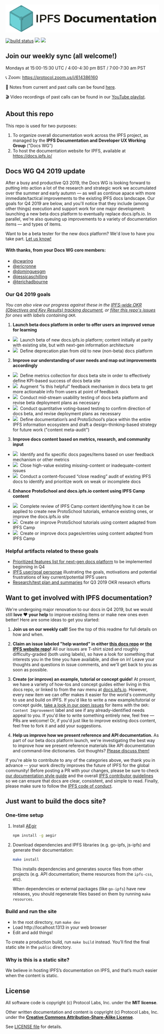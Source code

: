 ![IPFS Documentation](ipfs-docs-header.png "IPFS Documentation")

[![build status](https://img.shields.io/circleci/project/github/ipfs/docs/master.svg?style=flat-square)](https://circleci.com/gh/ipfs/docs)
[![](https://img.shields.io/badge/made%20by-Protocol%20Labs-blue.svg?style=flat-square)](https://protocol.ai/)
[![](https://img.shields.io/badge/project-IPFS-blue.svg?style=flat-square)](http://ipfs.io/)

## Join our weekly sync (all welcome!)
Mondays at 15:00-15:30 UTC / 4:00-4:30 pm BST / 7:00-7:30 am PST

📞 Zoom: https://protocol.zoom.us/j/614386160

 :orange_book: Notes from current and past calls can be found [here](https://www.google.com/url?q=https://docs.google.com/document/d/1EOD-pJi4GvRmGi9HHocgVV8uVHMFIZlyVgJDkvC3DQ4/edit&sa=D&ust=1563045367944000&usg=AOvVaw1PXuFUmNdcfz8M0oJjv1dP).
 
 🎬 Video recordings of past calls can be found in our [YouTube playlist](https://www.youtube.com/playlist?list=PLuhRWgmPaHtRnfsVYI2LbVS03BRX7TcXq).

## About this repo

This repo is used for two purposes:

1. To organize overall documentation work across the IPFS project, as managed by the **IPFS Documentation and Developer UX Working Group** ("Docs WG")
2. To host the documentation website for IPFS, available at https://docs.ipfs.io/

## Docs WG Q4 2019 update

After a busy and productive Q3 2019, the Docs WG is looking forward to putting into action a lot of the research and strategic work we accumulated over the summer and early autumn — as well as continue apace with more immediate/tactical improvements to the existing IPFS docs landscape. Our goals for Q4 2019 are below, and you'll notice that they include (among other things) execution and support work for one major development: launching a new beta docs platform to eventually replace docs.ipfs.io. In parallel, we're also queuing up improvements to a variety of documentation items — and types of items.

Want to be a beta tester for the new docs platform? We'd love to have you take part. [Let us know!](https://docs.google.com/forms/d/1LVaD1B2uyW6Ff0jfU_iQ5mCeyQcHfyQO6BDD99XAgK0)

#### With thanks, from your Docs WG core members:
- [@cwaring](https://github.com/cwaring)
- [@ericronne](https://github.com/ericronne)
- [@dominguesgm](https://github.com/dominguesgm)
- [@jessicaschilling](https://github.com/jessicaschilling)
- [@terichadbourne](https://github.com/terichadbourne)

### Our Q4 2019 goals
*You can also view our progress against these in the [IPFS-wide OKR (Objectives and Key Results) tracking document](https://docs.google.com/spreadsheets/d/1VeyiLvBdX_PrP394kU_lwkQZxfNwqMVX1f7K4ursSPM/edit#gid=1841105909), or [filter this repo's issues](https://github.com/ipfs/docs/issues) for ones with labels containing `OKR`.*

1. **Launch beta docs platform in order to offer users an improved venue for learning**
- <img src="https://img.shields.io/static/v1?label=Priority&message=P0&color=red">&nbsp;&nbsp;Launch beta of new docs.ipfs.io platform; content initially at parity with existing site, but with next-gen information architecture 
- <img src="https://img.shields.io/static/v1?label=Priority&message=P2&color=yellow">&nbsp;&nbsp;Define deprecation plan from old to new (non-beta) docs platform

2. **Improve our understanding of user needs and map out improvements accordingly**	
- <img src="https://img.shields.io/static/v1?label=Priority&message=P0&color=red">&nbsp;&nbsp;Define metrics collection for docs beta site in order to effectively define KPI-based success of docs beta site
- <img src="https://img.shields.io/static/v1?label=Priority&message=P0&color=red">&nbsp;&nbsp;Augment “is this helpful” feedback mechanism in docs beta to get more actionable info from users at point of feedback
- <img src="https://img.shields.io/static/v1?label=Priority&message=P0&color=red">&nbsp;&nbsp;Conduct mid-stream usability testing of docs beta platform and revise beta deployment plans as necessary
- <img src="https://img.shields.io/static/v1?label=Priority&message=P2&color=yellow">&nbsp;&nbsp;Conduct quantitative voting-based testing to confirm direction of docs beta, and revise deployment plans as necessary
- <img src="https://img.shields.io/static/v1?label=Priority&message=P2&color=yellow">&nbsp;&nbsp;Define documentation’s and ProtoSchool’s place within the entire IPFS information ecosystem and draft a design-thinking-based strategy for future work ("content meta-audit")

3. **Improve docs content based on metrics, research, and community input**
- <img src="https://img.shields.io/static/v1?label=Priority&message=P0&color=red">&nbsp;&nbsp;Identify and fix specific docs pages/items based on user feedback mechanism or other metrics
- <img src="https://img.shields.io/static/v1?label=Priority&message=P0&color=red">&nbsp;&nbsp;Close high-value existing missing-content or inadequate-content issues
- <img src="https://img.shields.io/static/v1?label=Priority&message=P1&color=orange">&nbsp;&nbsp;Conduct a content-focused “close reading” audit of existing IPFS docs to identify and prioritize work on weak or incomplete docs

4. **Enhance ProtoSchool and docs.ipfs.io content using IPFS Camp content**
- <img src="https://img.shields.io/static/v1?label=Priority&message=P0&color=red">&nbsp;&nbsp;Complete review of IPFS Camp content identifying how it can be applied to create new ProtoSchool tutorials, enhance existing ones, or improve the docs.ipfs.io site
- <img src="https://img.shields.io/static/v1?label=Priority&message=P1&color=orange">&nbsp;&nbsp;Create or improve ProtoSchool tutorials using content adapted from IPFS Camp
- <img src="https://img.shields.io/static/v1?label=Priority&message=P2&color=yellow">&nbsp;&nbsp;Create or improve docs pages/entries using content adapted from IPFS Camp

### Helpful artifacts related to these goals
- [Prioritized features list for next-gen docs platform](https://docs.google.com/spreadsheets/d/1YJ8yuzoNeunVr3ftvm7x2nIKsj7IlTrsfuy71ZnGg6Y/edit?usp=sharing) to be implemented beginning in Q4
- [IPFS user/goal personae](https://app.mural.co/t/protocollabs6957/m/protocollabs6957/1564779785852/cf7669f3c1773508a811a3fa0eadfb99efb310bf) illustrating the goals, motivations and potential frustrations of key current/potential IPFS users
- [Research/test plan and summaries](https://docs.google.com/document/d/1c2TFeXLFW29a8HYwUq6K9-n8fDg2WhERRIi1CWHMC-8/edit?usp=sharing) for Q3 2019 OKR research efforts 


## Want to get involved with IPFS documentation?

We're undergoing major renovation to our docs in Q4 2019, but we would still **love ❤️ your help** to improve existing items or make new ones even better! Here are some ideas to get you started:

1. **Join us on our weekly call!** See the top of this readme for full details on how and when.

2. **Claim an issue labeled "help wanted" in either [this docs repo](https://github.com/ipfs/docs/labels/help%20wanted) or [the IPFS website repo](https://github.com/ipfs/website/labels/help%20wanted)!** All our issues are T-shirt sized and roughly difficulty-graded (both using labels), so have a look for something that interests you in the time you have available, and dive on in! Leave your thoughts and questions in issue comments, and we'll get back to you as soon as possible.

3. **Create (or improve) an example, tutorial or concept guide!** At present, we have a variety of how-tos and concept guides either living in this docs repo, or linked to from the nav menu at [docs.ipfs.io](https://docs.ipfs.io). However, every new item we can offer makes it easier for the world's community to use and build on IPFS. If you'd like to write a new example/tutorial or concept guide, [take a look in our open issues](https://github.com/ipfs/docs/issues?q=is%3Aissue+is%3Aopen+label%3A%22OKR%3A+Content+Improvement%22) for items with the `OKR: Content Improvement` label and see if any already-identified needs appeal to you. If you'd like to write something entirely new, feel free — PRs are welcome! Or, if you'd just like to improve existing docs content, feel free to fork it and add your suggestions.

4. **Help us improve how we present reference and API documentation.** As part of our beta docs platform launch, we're investigating the best way to improve how we present reference materials like API documentation and command-line dictionaries. Got thoughts? [Please discuss them!](https://github.com/ipfs/docs/issues/69)

If you're able to contribute to any of the categories above, we thank you in advance -- your work directly improves the future of IPFS for the global community! Before posting a PR with your changes, please be sure to check [our documentation style guide](https://github.com/ipfs/community/blob/master/DOCS_STYLEGUIDE.md) and the overall [IPFS contributor guidelines](https://github.com/ipfs/community/blob/master/CONTRIBUTING.md) so we can ensure that docs are clear, consistent, and simple to read. Finally, please make sure to follow the [IPFS code of conduct](https://github.com/ipfs/community/blob/master/code-of-conduct.md).

## Just want to build the docs site?

### One-time setup

1. Install [AEgir](https://www.npmjs.com/package/aegir)

    ```sh
    npm install -g aegir
    ```

2. Download dependencies and IPFS libraries (e.g. go-ipfs, js-ipfs) and generate their documentation:

    ```sh
    make install
    ```

    This installs dependencies and generates source files from other projects (e.g. API documentation; theme resources from the `ipfs-css`, etc).

    When dependencies or external packages (like `go-ipfs`) have new releases, you should regenerate files based on them by running `make resources`.


### Build and run the site

* In the root directory, run `make dev`
* Load http://localhost:1313 in your web browser
* Edit and add things!

To create a production build, run `make build` instead. You’ll find the final static site in the `public` directory.


### Why is this is a static site?

We believe in hosting IPFS’s documentation on IPFS, and that’s much easier when the content is static.


## License

All software code is copyright (c) Protocol Labs, Inc. under the **MIT license**.

Other written documentation and content is copyright (c) Protocol Labs, Inc. under the [**Creative Commons Attribution-Share-Alike License**](https://creativecommons.org/licenses/by/4.0/).

See [LICENSE file](./LICENSE) for details.


